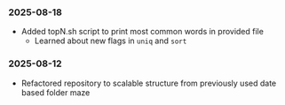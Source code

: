### 2025-08-18
- Added topN.sh script to print most common words in provided file
  - Learned about new flags in `uniq` and `sort`

### 2025-08-12
- Refactored repository to scalable structure from previously used date based folder maze